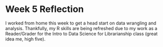 # Week 5 Reflection

I worked from home this week to get a head start on data wrangling and analysis. Thankfully, my R skills are being refreshed due to my work as a Reader/Grader for the Intro to Data Science for Librarianship class (great idea me, high five).
